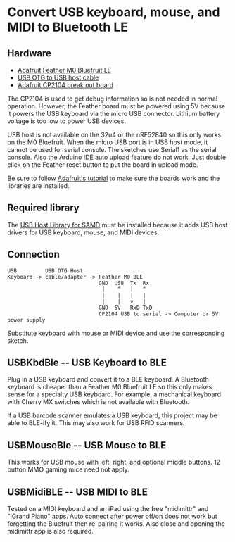 # Convert USB keyboard, mouse, and MIDI to Bluetooth LE

## Hardware

* [Adafruit Feather M0 Bluefruit LE](https://www.adafruit.com/product/2995)
* [USB OTG to USB host cable](https://www.adafruit.com/product/1099)
* [Adafruit CP2104 break out board](https://www.adafruit.com/product/3309)

The CP2104 is used to get debug information so is not needed in normal
operation. However, the Feather board must be powered using 5V because it
powers the USB keyboard via the micro USB connector. Lithium battery voltage is
too low to power USB devices.

USB host is not available on the 32u4 or the nRF52840 so this only works on the
M0 Bluefruit. When the micro USB port is in USB host mode, it cannot be used
for serial console. The sketches use Serial1 as the serial console. Also the
Arduino IDE auto upload feature do not work. Just double click on the Feather
reset button to put the board in upload mode.

Be sure to follow [Adafruit's
tutorial](https://learn.adafruit.com/adafruit-feather-m0-bluefruit-le/overview)
to make sure the boards work and the libraries are installed.

## Required library

The [USB Host Library for
SAMD](https://github.com/gdsports/USB_Host_Library_SAMD) must be installed
because it adds USB host drivers for USB keyboard, mouse, and MIDI devices.

## Connection

```
USB         USB OTG Host
Keyboard -> cable/adapter -> Feather M0 BLE
                             GND  USB  Tx  Rx
                              |    ^   |   ^
                              |    |   |   |
                              |    |   v   |
                             GND  5V   RxD TxD
                             CP2104 USB to serial -> Computer or 5V power supply
```

Substitute keyboard with mouse or MIDI device and use the corresponding sketch.


## USBKbdBle -- USB Keyboard to BLE

Plug in a USB keyboard and convert it to a BLE keyboard. A Bluetooth keyboard
is cheaper than a Feather M0 Bluefruit LE so this only makes sense for a
specialty USB keyboard. For example, a mechanical keyboard with Cherry MX
switches which is not available with Bluetooth.

If a USB barcode scanner emulates a USB keyboard, this project may be able to
BLE-ify it. This may also work for USB RFID scanners.

## USBMouseBle -- USB Mouse to BLE

This works for USB mouse with left, right, and optional middle buttons. 12
button MMO gaming mice need not apply.

## USBMidiBLE -- USB MIDI to BLE

Tested on a MIDI keyboard and an iPad using the free "midimittr" and "iGrand
Piano" apps. Auto connect after power off/on does not work but forgetting the
Bluefruit then re-pairing it works. Also close and opening the midimittr app is
also required.
